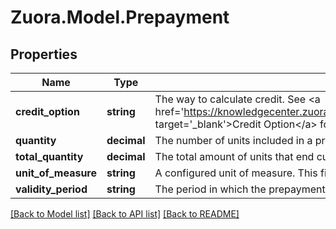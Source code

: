 
# Zuora.Model.Prepayment

## Properties

Name | Type | Description | Notes
------------ | ------------- | ------------- | -------------
**credit_option** | **string** | The way to calculate credit. See &lt;a href&#x3D;&#39;https://knowledgecenter.zuora.com/Zuora_Billing/Billing_and_Invoicing/JA_Advanced_Consumption_Billing/Prepaid_with_Drawdown/A_Create_prepayment_charge#Credit_Option&#39;  target&#x3D;&#39;_blank&#39;&gt;Credit Option&lt;/a&gt; for more information. | [optional] 
**quantity** | **decimal** | The number of units included in a prepayment charge. | [optional] 
**total_quantity** | **decimal** | The total amount of units that end customers can use during a validity period when they subscribe to a prepayment charge. | [optional] 
**unit_of_measure** | **string** | A configured unit of measure. This field is required for per-unit prices. | [optional] 
**validity_period** | **string** | The period in which the prepayment units are valid to use as defined in a prepayment charge. | [optional] 

[[Back to Model list]](../README.md#documentation-for-models)
[[Back to API list]](../README.md#documentation-for-api-endpoints)
[[Back to README]](../README.md)

